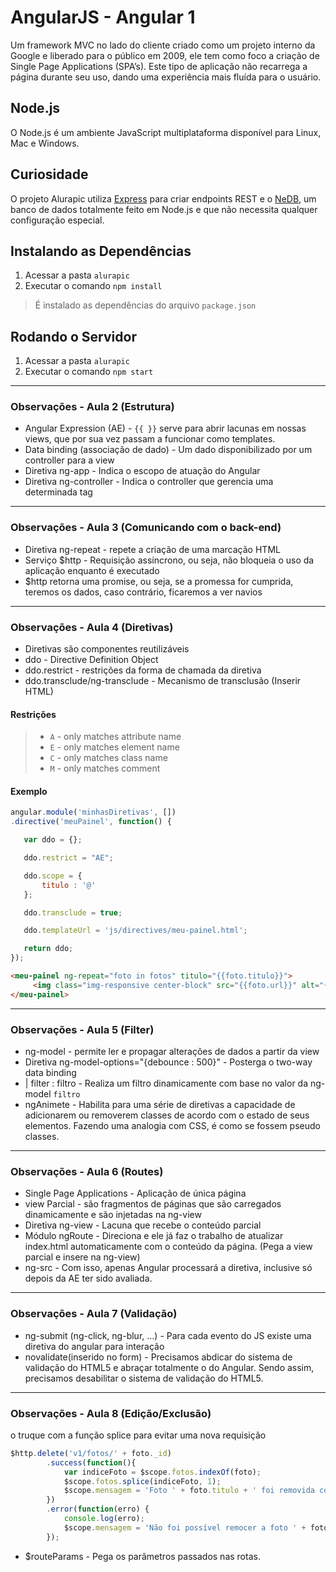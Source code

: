﻿# AngularJS - Angular 1
Um framework MVC no lado do cliente criado como um projeto interno da Google e liberado para o público em 2009, ele tem como foco a criação de Single Page Applications (SPA’s). Este tipo de aplicação não recarrega a página durante seu uso, dando uma experiência mais fluída para o usuário.

 

## Node.js
O Node.js é um ambiente JavaScript multiplataforma disponível para Linux, Mac e Windows.



## Curiosidade
O projeto Alurapic utiliza [Express](http://expressjs.com/) para criar endpoints REST e o [NeDB](https://github.com/louischatriot/nedb), um banco de dados totalmente feito em Node.js e que não necessita qualquer configuração especial.



## Instalando as Dependências

 1. Acessar a pasta `alurapic`
 2. Executar o comando `npm install`

> É instalado as dependências do arquivo `package.json`



## Rodando o Servidor

 1. Acessar a pasta `alurapic`
 2. Executar o comando `npm start`

---

### Observações - Aula 2 (Estrutura)

 * Angular Expression (AE) - `{{ }}` serve para abrir lacunas em nossas views, que por sua vez passam a funcionar como templates.
 * Data binding (associação de dado) - Um dado disponibilizado por um controller para a view
 * Diretiva ng-app - Indica o escopo de atuação do Angular
 * Diretiva ng-controller - Indica o controller que gerencia uma determinada tag

---

### Observações - Aula 3 (Comunicando com o back-end)

 * Diretiva ng-repeat - repete a criação de uma marcação HTML
 * Serviço $http - Requisição assíncrono, ou seja, não bloqueia o uso da aplicação enquanto é executado
 * $http retorna uma promise, ou seja, se a promessa for cumprida, teremos os dados, caso contrário, ficaremos a ver navios

---

### Observações - Aula 4 (Diretivas)

 * Diretivas são componentes reutilizáveis
 * ddo - Directive Definition Object
 * ddo.restrict - restrições da forma de chamada da diretiva
 * ddo.transclude/ng-transclude - Mecanismo de transclusão (Inserir HTML)

#### Restrições 

> * `A` - only matches attribute name
> * `E` - only matches element name
> * `C` - only matches class name
> * `M` - only matches comment
 
 #### Exemplo
 
 ``` js
 angular.module('minhasDiretivas', [])
.directive('meuPainel', function() {

	var ddo = {};

	ddo.restrict = "AE";

	ddo.scope = {
		titulo : '@'
	};

	ddo.transclude = true;

	ddo.templateUrl = 'js/directives/meu-painel.html';

	return ddo; 
});
 ```
 
 ```html 
<meu-painel ng-repeat="foto in fotos" titulo="{{foto.titulo}}">
      <img class="img-responsive center-block" src="{{foto.url}}" alt="{{foto.titulo}}">
</meu-painel>
```

---


### Observações - Aula 5 (Filter)

 * ng-model - permite ler e propagar alterações de dados a partir da view
 * Diretiva ng-model-options="{debounce : 500}" - Posterga o two-way data binding
 * | filter : filtro - Realiza um filtro dinamicamente com base no valor da ng-model `filtro`
 * ngAnimete - Habilita para uma série de diretivas a capacidade de adicionarem ou removerem classes de acordo com o estado de seus elementos. Fazendo uma analogia com CSS, é como se fossem pseudo classes.

---

### Observações - Aula 6 (Routes)
 
 * Single Page Applications - Aplicação de única página
 * view Parcial - são fragmentos de páginas que são carregados dinamicamente e são injetadas na ng-view
 * Diretiva ng-view - Lacuna que recebe o conteúdo parcial
 * Módulo ngRoute - Direciona e ele já faz o trabalho de atualizar index.html automaticamente com o conteúdo da página. (Pega a view parcial e insere na ng-view)
 * ng-src - Com isso, apenas Angular processará a diretiva, inclusive só depois da AE ter sido avaliada.

---

### Observações - Aula 7 (Validação)
 
 * ng-submit (ng-click, ng-blur, ...) - Para cada evento do JS existe uma diretiva do angular para interação
 * novalidate(inserido no form) - Precisamos abdicar do sistema de validação do HTML5 e abraçar totalmente o do Angular. Sendo assim, precisamos desabilitar o sistema de validação do HTML5.

---

### Observações - Aula 8 (Edição/Exclusão)


o truque com a função splice para evitar uma nova requisição

```js
$http.delete('v1/fotos/' + foto._id)
		.success(function(){
			var indiceFoto = $scope.fotos.indexOf(foto);
			$scope.fotos.splice(indiceFoto, 1);
			$scope.mensagem = 'Foto ' + foto.titulo + ' foi removida com sucesso!';
		})
		.error(function(erro) {
			console.log(erro);
			$scope.mensagem = 'Não foi possível remocer a foto ' + foto.titulo;
		});	

```

 * $routeParams - Pega os parâmetros passados nas rotas.